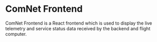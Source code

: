 # ComNet Frontend
ComNet Frontend is a React frontend which is used to display the live telemetry and service status data received by the backend and flight computer.
